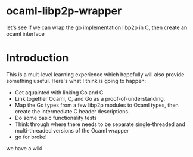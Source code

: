 # ocaml-libp2p-wrapper
let's see if we can wrap the go implementation libp2p in C, then create an ocaml interface

# Introduction
This is a mult-level learning experience which hopefully will also provide something useful. 
Here's what I think is going to happen:
* Get aquainted with linking Go and C
* Link together Ocaml, C, and Go as a proof-of-understanding.
* Map the Go types from a few libp2p modules to Ocaml types, then create the intermediate C header descriptions.
* Do some basic functionality tests
* Think through where there needs to be separate single-threaded and multi-threaded versions of the Ocaml wrapper
* go for broke!

we have a wiki
